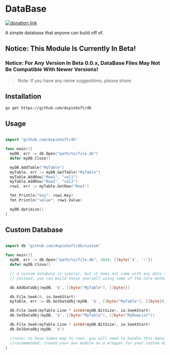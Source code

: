 # DataBase

[![donation link](https://img.shields.io/badge/buy%20me%20a%20coffee-paypal-blue)](https://paypal.me/shaynejrtaylor?country.x=US&locale.x=en_US)

A simple database that anyone can build off of.

## Notice: This Module Is Currently In Beta!

### Notice: For Any Version In Beta 0.0.x, DataBase Files May Not Be Compatible With Newer Versions!

> Note: If you have any name suggestions, please share.

## Installation

```shell script
go get https://github.com/AspieSoft/db
```

## Usage

```go

import "github.com/AspieSoft/db"

func main(){
  myDB, err := db.Open("path/to/file.db")
  defer myDB.Close()

  myDB.AddTable("MyTable")
  myTable, err := myDB.GetTable("MyTable")
  myTable.AddRow("Row1", "val1")
  myTable.AddRow("Row2", "val2")
  row1, err := myTable.GetRow("Row1")

  fmt.Println("key": row1.Key)
  fmt.Println("value": row1.Value)

  myDB.Optimize()
}

```

## Custom Database

```go

import db "github.com/AspieSoft/db/custom"

func main(){
  myDB, err := db.Open("path/to/file.db", 1024, []byte{'$', ':'})
  defer myDB.Close()

  // a custom database is similar, but it does not come with any data structure, such as tables and rows
  // instead, you can build these yourself using some of the core methods for reading and writing to the database

  db.AddDataObj(myDB, '$', []byte("MyTable"), []byte{})

  db.File.Seek(0, io.SeekStart)
  myTable, err := db.GetDataObj(myDB, '$', []byte("MyTable"), []byte{0}) // a prefix of 0 allows a regex match, or blank to match all

  db.File.Seek(myTable.Line * int64(myDB.BitSize), io.SeekStart)
  db.SetDataObj(myDB, '$', []byte("MyTable"), []byte("MyRowList"))

  db.File.Seek(myTable.Line * int64(myDB.BitSize), io.SeekStart)
  db.DelDataObj(myDB, '$')

  //note: to have tabes map to rows, you will need to handle this manually
  //recommended: create your own module as a wrapper for your custom database using this module
}

```
